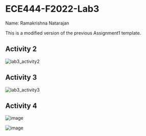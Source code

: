 # ECE444-F2022-Lab3

Name: Ramakrishna Natarajan

This is a modified version of the previous Assignment1 template.


## Activity 2

![lab3_activity2](https://user-images.githubusercontent.com/55057578/193422594-d455af7c-3ca7-4b5a-ac78-0b3b362665b4.png)


## Activity 3

![lab3_activity3](https://user-images.githubusercontent.com/55057578/193422597-fc56cc8a-232d-480d-8315-2cd15218db01.png)


## Activity 4

![image](https://user-images.githubusercontent.com/55057578/193422858-c8010d2f-d085-4f07-b0db-201a400b684e.png)


![image](https://user-images.githubusercontent.com/55057578/193422992-ec0b91ba-4022-4c71-b60f-28bca87f5f0e.png)
